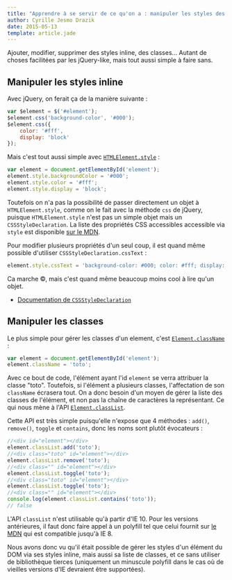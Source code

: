 ```yaml
---
title: "Apprendre à se servir de ce qu'on a : manipuler les styles des éléments"
author: Cyrille Jesmo Drazik
date: 2015-05-13
template: article.jade
---
```


Ajouter, modifier, supprimer des styles inline, des classes... Autant de choses facilitées par les jQuery-like, mais tout aussi simple à faire sans.

<span class="more"></span>

## Manipuler les styles inline

Avec jQuery, on ferait ça de la manière suivante :

```javascript
var $element = $('#element');
$element.css('background-color', '#000');
$element.css({
    color: '#fff',
    display: 'block'
});
```

Mais c'est tout aussi simple avec [`HTMLElement.style`](https://developer.mozilla.org/en-US/docs/Web/API/HTMLElement/style) :

```javascript
var element = document.getElementById('element');
element.style.backgroundColor = '#000';
element.style.color = '#fff';
element.style.display = 'block';
```

Toutefois on n'a pas la possibilité de passer directement un objet à `HTMLElement.style`, comme on le fait avec la méthode `css` de jQuery, puisque `HTMLElement.style` n'est pas un simple objet mais un `CSSStyleDeclaration`. La liste des propriétés CSS accessibles accessible via `style` est disponible [sur le MDN](https://developer.mozilla.org/en-US/docs/Web/CSS/CSS_Properties_Reference).

Pour modifier plusieurs propriétés d'un seul coup, il est quand même possible d'utiliser `CSSStyleDeclaration.cssText` :

```javascript
element.style.cssText = 'background-color: #000; color: #fff; display: block;';
```

Ca marche ©, mais c'est quand même beaucoup moins cool à lire qu'un objet.

* [Documentation de `CSSStyleDeclaration`](https://developer.mozilla.org/en-US/docs/Web/API/CSSStyleDeclaration)

## Manipuler les classes

Le plus simple pour gérer les classes d'un element, c'est [`Element.className`](https://developer.mozilla.org/en-US/docs/Web/API/Element/className?redirectlocale=en-US&redirectslug=DOM%2Felement.className) :

```javascript
var element = document.getElementById('element');
element.className = 'toto';
```

Avec ce bout de code, l'élément ayant l'id `element` se verra attribuer la classe "toto". Toutefois, si l'élément a plusieurs classes, l'affectation de son `className` écrasera tout. On a donc besoin d'un moyen de gérer la liste des classes de l'élément, et non pas la chaîne de caractères la représentant. Ce qui nous mène à l'API [`Element.classList`](tps://developer.mozilla.org/en-US/docs/Web/API/Element/classList?redirectlocale=en-US&redirectslug=DOM%2Felement.classList).

Cette API est très simple puisqu'elle n'expose que 4 méthodes : `add()`, `remove()`, `toggle` et `contains`, donc les noms sont plutôt évocateurs :

```javascript
//<div id="element"></div>
element.classList.add('toto');
//<div class="toto" id="element"></div>
element.classList.remove('toto');
//<div class="" id="element"></div>
element.classList.toggle('toto');
//<div class="toto" id="element"></div>
element.classList.toggle('toto');
//<div class="" id="element"></div>
console.log(element.classList.contains('toto'));
// false
```

L'API `classList` n'est utilisable qu'à partir d'IE 10. Pour les versions antérieures, il faut donc faire appel à un polyfill tel que celui fournit sur [le MDN](https://developer.mozilla.org/en-US/docs/Web/API/Element/classList?redirectlocale=en-US&redirectslug=DOM%2Felement.classList#wrapper) qui est compatible jusqu'à IE 8.

Nous avons donc vu qu'il était possible de gérer les styles d'un élément du DOM via ses styles inline, mais aussi sa liste de classes, et ce sans utiliser de bibliothèque tierces (uniquement un minuscule polyfill dans le cas où de vieilles versions d'IE devraient être supportées).